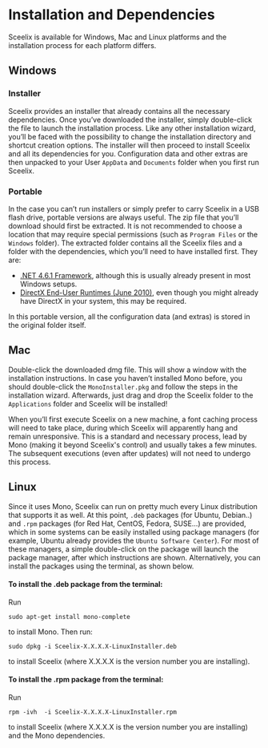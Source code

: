 Installation and Dependencies
=====================

Sceelix is available for Windows, Mac and Linux platforms and the installation process for each platform differs.

## Windows

### Installer

Sceelix provides an installer that already contains all the necessary dependencies. Once you’ve downloaded the installer, simply double-click the file to launch the installation process.  Like any other installation wizard, you’ll be faced with the possibility to change the installation directory and shortcut creation options. The installer will then proceed to install Sceelix and all its dependencies for you. Configuration data and other extras are then unpacked to your User `AppData` and `Documents` folder when you first run Sceelix.

### Portable

In the case you can’t run installers or simply prefer to carry Sceelix in a USB flash drive, portable versions are always useful. The zip file that you’ll download should first be extracted. It is not recommended to choose a location that may require special permissions (such as `Program Files` or the `Windows` folder). The extracted folder contains all the Sceelix files and a folder with the dependencies, which you’ll need to have installed first. They are:

* [.NET 4.6.1 Framework](https://www.microsoft.com/en-us/download/details.aspx?id=49982), although this is usually already present in most Windows setups.
* [DirectX End-User Runtimes (June 2010)](https://www.microsoft.com/en-us/download/details.aspx?id=8109), even though you might already have DirectX in your system, this may be required.

In this portable version, all the configuration data (and extras) is stored in the original folder itself.

## Mac

Double-click the downloaded dmg file. This will show a window with the installation instructions. In case you haven’t installed Mono before, you should double-click the `MonoInstaller.pkg` and follow the steps in the installation wizard. Afterwards, just drag and drop the Sceelix folder to the `Applications` folder and Sceelix will be installed!

When you’ll first execute Sceelix on a new machine, a font caching process will need to take place, during which Sceelix will apparently hang and remain unresponsive. This is a standard and necessary process, lead by Mono (making it beyond Sceelix's control) and usually takes a few minutes. The subsequent executions (even after updates) will not need to undergo this process.

## Linux

Since it uses Mono, Sceelix can run on pretty much every Linux distribution that supports it as well. At this point, `.deb` packages (for Ubuntu, Debian..) and `.rpm` packages (for Red Hat, CentOS, Fedora, SUSE…) are provided, which in some systems can be easily installed using package managers (for example, Ubuntu already provides the `Ubuntu Software Center`). For most of these managers, a simple double-click on the package will launch the package manager, after which instructions are shown. Alternatively, you can install the packages using the terminal, as shown below.

#### To install the .deb package from the terminal:

Run

```
sudo apt-get install mono-complete
```
to install Mono. Then run:
```
sudo dpkg -i Sceelix-X.X.X.X-LinuxInstaller.deb
```
to install Sceelix (where X.X.X.X is the version number you are installing).


#### To install the .rpm package from the terminal:

Run
```
rpm -ivh  -i Sceelix-X.X.X.X-LinuxInstaller.rpm
```
to install Sceelix (where X.X.X.X is the version number you are installing) and the Mono dependencies.